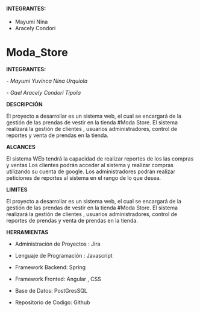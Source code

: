 
#### INTEGRANTES:
- Mayumi Nina
- Aracely Condori




# Moda_Store



**INTEGRANTES:**

*- Mayumi Yuvinca Nina Urquiola*


*- Gael Aracely Condori Tipola*


**DESCRIPCIÓN**

El proyecto a desarrollar es un sistema web, el cual se encargará de la gestión de las prendas de vestir en la tienda #Moda Store.  El sistema realizará la gestión de clientes , usuarios  administradores, control de reportes  y  venta de prendas en la tienda.


**ALCANCES**

El sistema WEb tendrá la capacidad de realizar reportes de los las compras y ventas
Los clientes podrán acceder al sistema y realizar compras utilizando su cuenta de google.
Los administradores podrán realizar peticiones de reportes al sistema en el rango de lo que desea.


**LIMITES**

El proyecto a desarrollar es un sistema web, el cual se encargará de la gestión de las prendas de vestir en la tienda #Moda Store.  El sistema realizará la gestión de clientes , usuarios  administradores, control de reportes de prendas  y  venta de prendas en la tienda.

**HERRAMIENTAS**

- Administración de Proyectos :  Jira


- Lenguaje de Programación : Javascript


- Framework Backend: Spring


- Framework Fronted: Angular , CSS


- Base de Datos: PostGresSQL


- Repositorio de Codigo: Github
